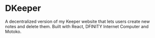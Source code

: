# DKeeper
A decentralized version of my Keeper website that lets users create new notes and delete them. Built with React, DFINITY Internet Computer and Motoko.
